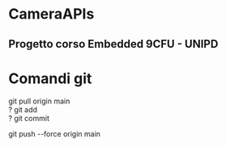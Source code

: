 # CameraAPIs
Progetto corso Embedded 9CFU - UNIPD
--


# Comandi git

git pull origin main<br/>
  ? git add <file><br/>
  ? git commit <commento><br/>

git push --force origin main<br/>
